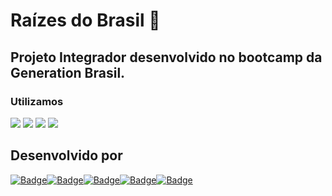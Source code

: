 # Raízes do Brasil :deciduous_tree:

## Projeto Integrador desenvolvido no bootcamp da Generation Brasil.

### Utilizamos 



<img src="https://img.shields.io/badge/Java-ED8B00?style=for-the-badge&logo=java&logoColor=white" /> <img src="https://img.shields.io/badge/Spring_Boot-F2F4F9?style=for-the-badge&logo=spring-boot" /> <img src="https://img.shields.io/badge/Heroku-430098?style=for-the-badge&logo=heroku&logoColor=white" /> <img src="https://img.shields.io/badge/Swagger-85EA2D?style=for-the-badge&logo=Swagger&logoColor=white" />


## Desenvolvido por 

[![Badge](https://img.shields.io/badge/-Felipe-green?style=flat-square&labelColor=black&logo=github&logoColor=white&link=https://github.com/kendy09)](https://github.com/kendy09)[![Badge](https://img.shields.io/badge/-Igor-green?style=flat-square&labelColor=black&logo=github&logoColor=white&link=https://github.com/ihmorais)](https://github.com/ihmorais)[![Badge](https://img.shields.io/badge/-Jessica-green?style=flat-square&labelColor=black&logo=github&logoColor=white&link=https://github.com/jehdiscola)](https://github.com/jehdiscola)[![Badge](https://img.shields.io/badge/-Milena-green?style=flat-square&labelColor=black&logo=github&logoColor=white&link=https://github.com/micouti)](https://github.com/micouti)[![Badge](https://img.shields.io/badge/-Wesley-green?style=flat-square&labelColor=black&logo=github&logoColor=white&link=https://github.com/DevWesleys)](https://github.com/DevWesleys)






